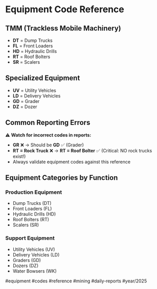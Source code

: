 # Equipment Code Reference

## TMM (Trackless Mobile Machinery)
- **DT** = Dump Trucks
- **FL** = Front Loaders  
- **HD** = Hydraulic Drills
- **RT** = Roof Bolters
- **SR** = Scalers

## Specialized Equipment
- **UV** = Utility Vehicles
- **LD** = Delivery Vehicles
- **GD** = Grader
- **DZ** = Dozer

## Common Reporting Errors
⚠️ **Watch for incorrect codes in reports:**
- **GR** ❌ → Should be **GD** ✅ (Grader)
- **RT = Rock Truck** ❌ → **RT = Roof Bolter** ✅ (Critical: NO rock trucks exist!)
- Always validate equipment codes against this reference

## Equipment Categories by Function

### Production Equipment
- Dump Trucks (DT)
- Front Loaders (FL)
- Hydraulic Drills (HD)
- Roof Bolters (RT)
- Scalers (SR)

### Support Equipment  
- Utility Vehicles (UV)
- Delivery Vehicles (LD)
- Graders (GD)
- Dozers (DZ)
- Water Bowsers (WK)

#equipment #codes #reference #mining #daily-reports #year/2025